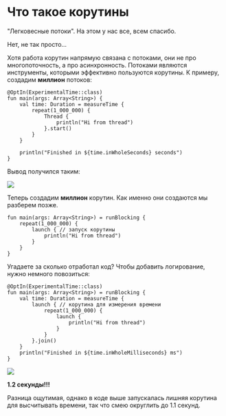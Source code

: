 # Что такое корутины

"Легковесные потоки". На этом у нас все, всем спасибо.

Нет, не так просто...

Хотя работа корутин напрямую связана с потоками, они не про многопоточность, а про асинхронность. Потоками являются инструменты, которыми эффективно пользуются корутины. К примеру, создадим **миллион** потоков:

```
@OptIn(ExperimentalTime::class)
fun main(args: Array<String>) {
    val time: Duration = measureTime {
        repeat(1_000_000) {
            Thread {
                println("Hi from thread")
            }.start()
        }
    }

    println("Finished in ${time.inWholeSeconds} seconds")
}
```

Вывод получился таким:

![](https://ucarecdn.com/78a1fe52-9746-41be-95d2-bda093e28e6c/)

Теперь создадим **миллион** корутин. Как именно они создаются мы разберем позже.

```
fun main(args: Array<String>) = runBlocking {
    repeat(1_000_000) {
        launch { // запуск корутины
            println("Hi from thread")
        }
    }
}
```

Угадаете за сколько отработал код? Чтобы добавить логирование, нужно немного повозиться:

```
@OptIn(ExperimentalTime::class)
fun main(args: Array<String>) = runBlocking {
    val time: Duration = measureTime {
        launch { // корутина для измерения времени
            repeat(1_000_000) {
                launch {
                    println("Hi from thread")
                }
            }
        }.join()
    }
    println("Finished in ${time.inWholeMilliseconds} ms")
}
```

![](https://ucarecdn.com/f99f8cc4-9ae2-44f7-bdb8-004005946f8d/)

**1.2 секунды!!!**

Разница ощутимая, однако в коде выше запускалась лишняя корутина для высчитывать времени, так что смею округлить до 1.1 секунд.
